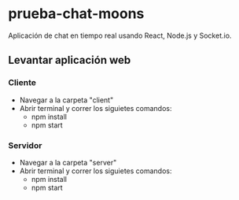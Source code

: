 # prueba-chat-moons

Aplicación de chat en tiempo real usando React, Node.js y Socket.io.

## Levantar aplicación web

### Cliente
* Navegar a la carpeta "client"
* Abrir terminal y correr los siguietes comandos:
  * npm install
  * npm start

### Servidor
* Navegar a la carpeta "server"
* Abrir terminal y correr los siguietes comandos:
  * npm install
  * npm start
